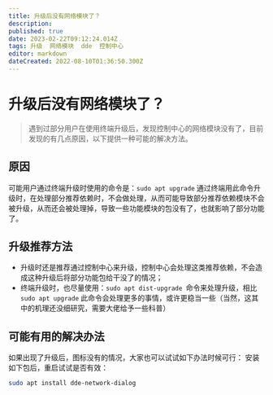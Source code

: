 ```yaml
---
title: 升级后没有网络模块了？
description: 
published: true
date: 2023-02-22T09:12:24.014Z
tags: 升级  网络模块  dde  控制中心
editor: markdown
dateCreated: 2022-08-10T01:36:50.300Z
---
```


# 升级后没有网络模块了？
> 遇到过部分用户在使用终端升级后，发现控制中心的网络模块没有了，目前发现的有几点原因，以下提供一种可能的解决方法。

## 原因
 可能用户通过终端升级时使用的命令是：```sudo apt upgrade```  通过终端用此命令升级时，在处理部分推荐依赖时，不会做处理，从而可能导致部分推荐依赖模块不会被升级，从而还会被处理掉，导致一些功能模块的包没有了，也就影响了部分功能了。

## 升级推荐方法
- 升级时还是推荐通过控制中心来升级，控制中心会处理这类推荐依赖，不会造成这种升级后将部分功能包给干没了的情况；
- 终端升级时，也尽量使用：```sudo apt dist-upgrade ```命令来处理升级，相比```sudo apt upgrade``` 此命令会处理更多的事情，或许更稳当一些（当然，这其中的机理还没细研究，需要大佬给予一些科普）

## 可能有用的解决办法
如果出现了升级后，图标没有的情况，大家也可以试试如下办法时候可行：
安装如下包后，重启试试是否有效：
```bash
sudo apt install dde-network-dialog

```
